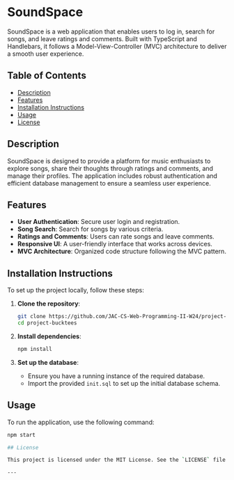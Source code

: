 # SoundSpace

SoundSpace is a web application that enables users to log in, search for songs, and leave ratings and comments. Built with TypeScript and Handlebars, it follows a Model-View-Controller (MVC) architecture to deliver a smooth user experience.

## Table of Contents

- [Description](#description)
- [Features](#features)
- [Installation Instructions](#installation-instructions)
- [Usage](#usage)
- [License](#license)

## Description

SoundSpace is designed to provide a platform for music enthusiasts to explore songs, share their thoughts through ratings and comments, and manage their profiles. The application includes robust authentication and efficient database management to ensure a seamless user experience.

## Features

- **User Authentication**: Secure user login and registration.
- **Song Search**: Search for songs by various criteria.
- **Ratings and Comments**: Users can rate songs and leave comments.
- **Responsive UI**: A user-friendly interface that works across devices.
- **MVC Architecture**: Organized code structure following the MVC pattern.

## Installation Instructions

To set up the project locally, follow these steps:

1. **Clone the repository**:
    ```bash
    git clone https://github.com/JAC-CS-Web-Programming-II-W24/project-bucktees.git
    cd project-bucktees
    ```

2. **Install dependencies**:
    ```bash
    npm install
    ```

3. **Set up the database**:
    - Ensure you have a running instance of the required database.
    - Import the provided `init.sql` to set up the initial database schema.

## Usage

To run the application, use the following command:

```bash
npm start

## License

This project is licensed under the MIT License. See the `LICENSE` file for more details.

---
